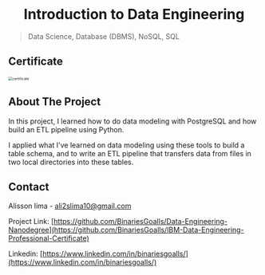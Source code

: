 <!-- PROJECT LOGO -->
<br />

<p align="center">
 </a>
 <h1 align="center">Introduction to Data Engineering</h1>
 <p align="center">
 </p>
</p>

> Data Science, Database (DBMS), NoSQL, SQL

## Certificate

<img src="./Certificate.jpg" alt="certificate" style="zoom:50%;" />


<!-- ABOUT THE PROJECT -->

## About The Project

In this project, I learned how to do data modeling with PostgreSQL and how build an ETL pipeline using Python.

I applied what I've learned on data modeling using these tools to build a table schema, and to write an ETL pipeline that transfers data from files in two local directories into these tables.

## **Contact**

Alisson lima - ali2slima10@gmail.com

Project Link: [https://github.com/BinariesGoalls/Data-Engineering-Nanodegree](https://github.com/BinariesGoalls/IBM-Data-Engineering-Professional-Certificate)

Linkedin: [https://www.linkedin.com/in/binariesgoalls/](https://www.linkedin.com/in/binariesgoalls/)
